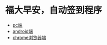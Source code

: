 # 福大早安，自动签到程序

- [pc端](fuda-zaoan-pc "fuda-zaoan-pc")
- [android端](fuda-zaoan-android "fuda-zaoan-android")
- [chrome浏览器端](fuda-zaoan-chrome-plugin "fuda-zaoan-chrome-plugin")
